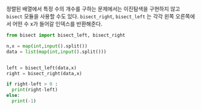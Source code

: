 정렬된 배열에서 특정 수의 개수를 구하는 문제에서는 이진탐색을 구현하지 않고 `bisect` 모듈을 사용할 수도 있다. 
`bisect_right`, `bisect_left` 는 각각 왼쪽 오른쪽에서 어떤 수 x가 들어갈 인덱스를 반환해준다. 
```python
from bisect import bisect_left, bisect_right

n,x = map(int,input().split())
data = list(map(int,input().split()))


left = bisect_left(data,x)
right = bisect_right(data,x)

if right-left > 0 :
  print(right-left)
else:
  print(-1)
```
